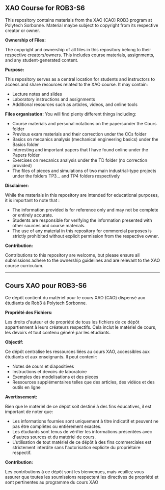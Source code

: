 ## XAO Course for ROB3-S6

This repository contains materials from the XAO (CAO) ROB3 program at Polytech Sorbonne. Material maybe subject to copyright from its respective creator or owner.

**Ownership of Files:**

The copyright and ownership of all files in this repository belong to their respective creators/owners. This includes course materials, assignments, and any student-generated content. 

**Purpose:**

This repository serves as a central location for students and instructors to access and share resources related to the XAO course. It may contain:

* Lecture notes and slides
* Laboratory instructions and assignments
* Additional resources such as articles, videos, and online tools

**Files organisation:**
You will find plenty different things including:
* Course materials and personal notations on the papersunder the Cours folder
* Previous exam materials and their correction under the CCs folder
* Basics on mecanics analysis (mechanical engineering basics) under the Basics folder
* Interesting and important papers that I have found online under the Papers folder
* Exercises on mecanics analysis under the TD folder (no correction provided)
* The files of pieces and simulations of two main industrial-type projects under the folders TP3... and TP4 folders respectively

**Disclaimer:**

While the materials in this repository are intended for educational purposes, it is important to note that :

* The information provided is for reference only and may not be complete or entirely accurate.
* Students are responsible for verifying the information presented with other sources and course materials.
* The use of any material in this repository for commercial purposes is strictly prohibited without explicit permission from the respective owner.

**Contribution:**

Contributions to this repository are welcome, but please ensure all submissions adhere to the ownership guidelines and are relevant to the XAO course curriculum. 

----------------------------------------------------

## Cours XAO pour ROB3-S6

Ce dépôt contient du matériel pour le cours XAO (CAO) dispensé aux étudiants de Rob3 à Polytech Sorbonne.

**Propriété des Fichiers:**

Les droits d'auteur et de propriété de tous les fichiers de ce dépôt appartiennent à leurs créateurs respectifs. Cela inclut le matériel de cours, les devoirs et tout contenu généré par les étudiants.

**Objectif:**

Ce dépôt centralise les ressources liées au cours XAO, accessibles aux étudiants et aux enseignants. Il peut contenir:

* Notes de cours et diapositives
* Instructions et devoirs de laboratoire
* Exemples des modelisations et des pieces
* Ressources supplémentaires telles que des articles, des vidéos et des outils en ligne

**Avertissement:**

Bien que le matériel de ce dépôt soit destiné à des fins éducatives, il est important de noter que:

* Les informations fournies sont uniquement à titre indicatif et peuvent ne pas être complètes ou entièrement exactes.
* Les étudiants sont tenus de vérifier les informations présentées avec d'autres sources et du matériel de cours.
* L'utilisation de tout matériel de ce dépôt à des fins commerciales est strictement interdite sans l'autorisation explicite du propriétaire respectif.

**Contribution:**

Les contributions à ce dépôt sont les bienvenues, mais veuillez vous assurer que toutes les soumissions respectent les directives de propriété et sont pertinentes au programme du cours XAO


